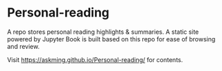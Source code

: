 # Personal-reading

A repo stores personal reading highlights & summaries. A static site powered by Jupyter Book is built based on this repo for ease of browsing and review. 

Visit https://askming.github.io/Personal-reading/ for contents.


